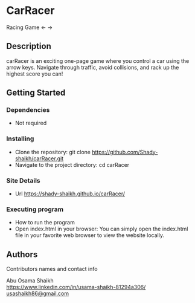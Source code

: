 # CarRacer

Racing Game <- ->

## Description

carRacer is an exciting one-page game where you control a car using the arrow keys. Navigate through traffic, avoid collisions, and rack up the highest score you can!

## Getting Started

### Dependencies

* Not required

### Installing

* Clone the repository: git clone https://github.com/Shady-shaikh/carRacer.git
* Navigate to the project directory: cd carRacer

### Site Details

* Url https://shady-shaikh.github.io/carRacer/

### Executing program

* How to run the program
* Open index.html in your browser:
You can simply open the index.html file in your favorite web browser to view the website locally.



## Authors

Contributors names and contact info

Abu Osama Shaikh  
https://www.linkedin.com/in/usama-shaikh-81294a306/
usashaikh86@gmail.com



